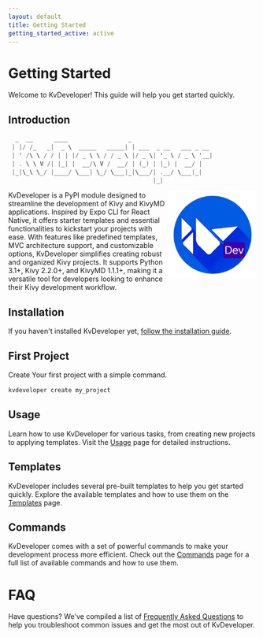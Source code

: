 ```yaml
---
layout: default
title: Getting Started
getting_started_active: active
---
```


# Getting Started

Welcome to KvDeveloper! This guide will help you get started quickly.

## Introduction
```csharp
  _  __      ____                 _                       
 | |/ /_   _|  _ \  _____   _____| | ___  _ __   ___ _ __ 
 | ' /\ \ / / | | |/ _ \ \ / / _ \ |/ _ \| '_ \ / _ \ '__|
 | . \ \ V /| |_| |  __/\ V /  __/ | (_) | |_) |  __/ |   
 |_|\_\ \_/ |____/ \___| \_/ \___|_|\___/| .__/ \___|_|   
                                         |_|              
```

<img src="https://raw.githubusercontent.com/Novfensec/KvDeveloper/main/kvdeveloper/assets/image_library/kvdeveloper/kvdeveloper_logo256.png" height="178" align="right" padding="11"/>

<p>KvDeveloper is a PyPI module designed to streamline the development of Kivy and KivyMD applications. Inspired by Expo CLI for React Native, it offers starter templates and essential functionalities to kickstart your projects with ease. With features like predefined templates, MVC architecture support, and customizable options, KvDeveloper simplifies creating robust and organized Kivy projects. It supports Python 3.1+, Kivy 2.2.0+, and KivyMD 1.1.1+, making it a versatile tool for developers looking to enhance their Kivy development workflow.</p>

## Installation
If you haven't installed KvDeveloper yet, [follow the installation guide](installation.md).

## First Project
Create Your first project with a simple command.

  ```bash
  kvdeveloper create my_project
  ```

## Usage

Learn how to use KvDeveloper for various tasks, from creating new projects to applying templates. Visit the [Usage](usage.md) page for detailed instructions.

## Templates

KvDeveloper includes several pre-built templates to help you get started quickly. Explore the available templates and how to use them on the [Templates](templates.md) page.

## Commands

KvDeveloper comes with a set of powerful commands to make your development process more efficient. Check out the [Commands](commands.md) page for a full list of available commands and how to use them.

# FAQ

Have questions? We've compiled a list of [Frequently Asked Questions](faqs.md) to help you troubleshoot common issues and get the most out of KvDeveloper.